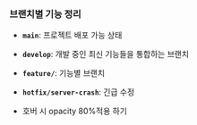 ### 브랜치별 기능 정리

- **`main`**: 프로젝트 배포 가능 상태
- **`develop`**: 개발 중인 최신 기능들을 통합하는 브랜치
- **`feature/`**: 기능별 브랜치
- **`hotfix/server-crash`**: 긴급 수정

- 호버 시 opacity 80%적용 하기
